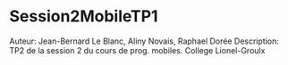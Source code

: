 # Session2MobileTP1 


Auteur: Jean-Bernard Le Blanc, Aliny Novais, Raphael Dorée
Description: TP2 de la session 2 du cours de prog. mobiles. College Lionel-Groulx
